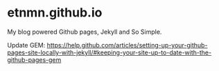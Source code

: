 # etnmn.github.io

My blog powered Github pages, Jekyll and So Simple.

Update GEM: https://help.github.com/articles/setting-up-your-github-pages-site-locally-with-jekyll/#keeping-your-site-up-to-date-with-the-github-pages-gem